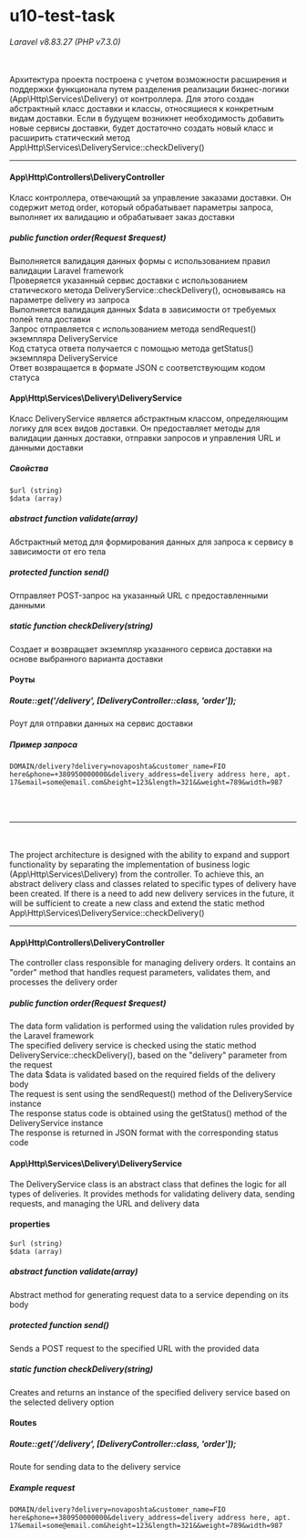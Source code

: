 #  u10-test-task
###### Laravel v8.83.27 (PHP v7.3.0)
<br>
Архитектура проекта построена с учетом возможности расширения и поддержки функционала путем разделения реализации бизнес-логики (App\Http\Services\Delivery) от контроллера. Для этого создан абстрактный класс доставки и классы, относящиеся к конкретным видам доставки. Если в будущем возникнет необходимость добавить новые сервисы доставки, будет достаточно создать новый класс и расширить статический метод App\Http\Services\DeliveryService::checkDelivery()
<hr>

#### App\Http\Controllers\DeliveryController
Класс контроллера, отвечающий за управление заказами доставки. Он содержит метод order, который обрабатывает параметры запроса, выполняет их валидацию и обрабатывает заказ доставки

##### public function order(Request $request)
Выполняется валидация данных формы с использованием правил валидации Laravel framework<br>
Проверяется указанный сервис доставки с использованием статического метода DeliveryService::checkDelivery(), основываясь на параметре delivery из запроса<br>
Выполняется валидация данных $data в зависимости от требуемых полей тела доставки<br>
Запрос отправляется с использованием метода sendRequest() экземпляра DeliveryService<br>
Код статуса ответа получается с помощью метода getStatus() экземпляра DeliveryService<br>
Ответ возвращается в формате JSON с соответствующим кодом статуса

#### App\Http\Services\Delivery\DeliveryService

Класс DeliveryService является абстрактным классом, определяющим логику для всех видов доставки. Он предоставляет методы для валидации данных доставки, отправки запросов и управления URL и данными доставки

##### Свойства

	$url (string)
	$data (array)

##### abstract function validate(array)
Абстрактный метод для формирования данных для запроса к сервису в зависимости от его тела
##### protected function send()
Отправляет POST-запрос на указанный URL с предоставленными данными
##### static function checkDelivery(string)
Создает и возвращает экземпляр указанного сервиса доставки на основе выбранного варианта доставки

#### Роуты

##### Route::get('/delivery', [DeliveryController::class, 'order']);
Роут для отправки данных на сервис доставки

##### Пример запроса
    DOMAIN/delivery?delivery=novaposhta&customer_name=FIO here&phone=+380950000000&delivery_address=delivery address here, apt. 17&email=some@email.com&height=123&length=321&&weight=789&width=987
<br>
<br>
<hr>
<br>
<br>
The project architecture is designed with the ability to expand and support functionality by separating the implementation of business logic (App\Http\Services\Delivery) from the controller. To achieve this, an abstract delivery class and classes related to specific types of delivery have been created. If there is a need to add new delivery services in the future, it will be sufficient to create a new class and extend the static method App\Http\Services\DeliveryService::checkDelivery()
<hr>

#### App\Http\Controllers\DeliveryController
The controller class responsible for managing delivery orders. It contains an "order" method that handles request parameters, validates them, and processes the delivery order

##### public function order(Request $request)
The data form validation is performed using the validation rules provided by the Laravel framework<br>
The specified delivery service is checked using the static method<br> DeliveryService::checkDelivery(), based on the "delivery" parameter from the request<br>
The data $data is validated based on the required fields of the delivery body<br>
The request is sent using the sendRequest() method of the DeliveryService instance<br>
The response status code is obtained using the getStatus() method of the DeliveryService instance<br>
The response is returned in JSON format with the corresponding status code

#### App\Http\Services\Delivery\DeliveryService
The DeliveryService class is an abstract class that defines the logic for all types of deliveries. It provides methods for validating delivery data, sending requests, and managing the URL and delivery data

#### properties
	$url (string)
	$data (array)

##### abstract function validate(array)
Abstract method for generating request data to a service depending on its body
##### protected function send()
Sends a POST request to the specified URL with the provided data
##### static function checkDelivery(string)
Creates and returns an instance of the specified delivery service based on the selected delivery option

#### Routes

##### Route::get('/delivery', [DeliveryController::class, 'order']);
Route for sending data to the delivery service
##### Example request
    DOMAIN/delivery?delivery=novaposhta&customer_name=FIO here&phone=+380950000000&delivery_address=delivery address here, apt. 17&email=some@email.com&height=123&length=321&&weight=789&width=987
